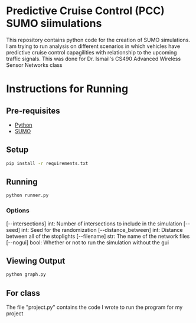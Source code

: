 # Predictive Cruise Control (PCC) SUMO siimulations

This repository contains python code for the creation of SUMO simulations. I am trying to run analysis on different scenarios in which vehicles have predictive cruise control capagilities with relationship to the upcoming traffic signals. This was done for Dr. Ismail's CS490 Advanced Wireless Sensor Networks class

# Instructions for Running

## Pre-requisites

- [Python](https://www.python.org/)
- [SUMO](https://sumo.dlr.de/docs/Installing/index.html)

## Setup

```bash
pip install -r requirements.txt
```

## Running

```bash
python runner.py
```

### Options

[--intersections] int: Number of intersections to include in the simulation
[--seed] int: Seed for the randomization
[--distance_between] int: Distance between all of the stoplights
[--filename] str: The name of the network files
[--nogui] bool: Whether or not to run the simulation without the gui

## Viewing Output

```bash
python graph.py
```

## For class

The file "project.py" contains the code I wrote to run the program for my project
